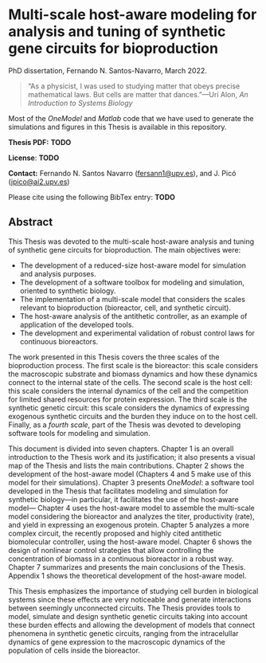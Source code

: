 # Multi-scale host-aware modeling for analysis and tuning of synthetic gene circuits for bioproduction

PhD dissertation, Fernando N. Santos-Navarro, March 2022.

>“As a physicist, I was used to studying matter that obeys precise mathematical laws. 
But cells are matter that dances.”—Uri Alon, *An Introduction to Systems Biology*

Most of the *OneModel* and *Matlab* code that we have used to generate the simulations and figures in this Thesis is available in this repository.

**Thesis PDF:** **TODO**

**License**: **TODO**

**Contact:** Fernando N. Santos Navarro (<fersann1@upv.es>), and J. Picó (<jpico@ai2.upv.es>)

Please cite using the following BibTex entry: **TODO**

## Abstract

This Thesis was devoted to the multi-scale host-aware analysis and tuning of synthetic gene circuits for bioproduction.
The main objectives were:
  * The development of a reduced-size host-aware model for simulation and analysis purposes.
  * The development of a software toolbox for modeling and simulation, oriented to synthetic biology.
  * The implementation of a multi-scale model that considers the scales relevant to bioproduction (bioreactor, cell, and synthetic circuit).
  * The host-aware analysis of the antithetic controller, as an example of application of the developed tools.
  * The development and experimental validation of robust control laws for continuous bioreactors.

The work presented in this Thesis covers the three scales of the bioproduction process.
The first scale is the bioreactor: this scale considers the macroscopic substrate and biomass dynamics and how these dynamics connect to the internal state of the cells.
The second scale is the host cell: this scale considers the internal dynamics of the cell and the competition for limited shared resources for protein expression.
The third scale is the synthetic genetic circuit: this scale considers the dynamics of expressing exogenous synthetic circuits and the burden they induce on to the host cell.
Finally, as a *fourth scale*, part of the Thesis was devoted to developing software tools for modeling and simulation.

This document is divided into seven chapters.
Chapter 1 is an overall introduction to the Thesis work and its justification; it also presents a visual map of the Thesis and lists the main contributions.
Chapter 2 shows the development of the host-aware model (Chapters 4 and 5 make use of this model for their simulations).
Chapter 3 presents *OneModel*: a software tool developed in the Thesis that facilitates modeling and simulation for synthetic biology—in particular, it facilitates the use of the host-aware model—
Chapter 4 uses the host-aware model to assemble the multi-scale model considering the bioreactor and analyzes the titer, productivity (rate), and yield in expressing an exogenous protein.
Chapter 5 analyzes a more complex circuit, the recently proposed and highly cited antithetic biomolecular controller, using the host-aware model.
Chapter 6 shows the design of nonlinear control strategies that allow controlling the concentration of biomass in a continuous bioreactor in a robust way.
Chapter 7 summarizes and presents the main conclusions of the Thesis.
Appendix 1 shows the theoretical development of the host-aware model.

This Thesis emphasizes the importance of studying cell burden in biological systems since these effects are very noticeable and generate interactions between seemingly unconnected circuits.
The Thesis provides tools to model, simulate and design synthetic genetic circuits taking into account these burden effects and allowing the development of models that connect phenomena in synthetic genetic circuits, ranging from the intracelullar dynamics of gene expression to the macroscopic dynamics of the population of cells inside the bioreactor.
